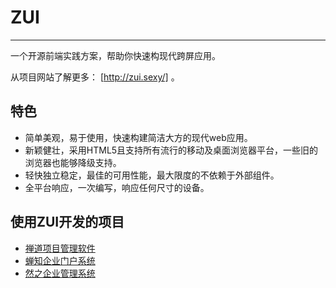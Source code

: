 # ZUI #

----------

一个开源前端实践方案，帮助你快速构现代跨屏应用。

从项目网站了解更多： [http://zui.sexy/] 。


## 特色 ##

- 简单美观，易于使用，快速构建简洁大方的现代web应用。
- 新颖健壮，采用HTML5且支持所有流行的移动及桌面浏览器平台，一些旧的浏览器也能够降级支持。
- 轻快独立稳定，最佳的可用性能，最大限度的不依赖于外部组件。
- 全平台响应，一次编写，响应任何尺寸的设备。

## 使用ZUI开发的项目

- [禅道项目管理软件](http://zentao.net)
- [蝉知企业门户系统](http://chanzhi.org)
- [然之企业管理系统](http://ranzhi.org)
